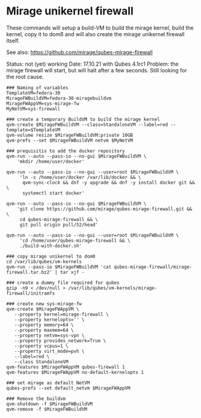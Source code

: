 Mirage unikernel firewall
=========================
These commands will setup a build-VM to build the mirage kernel, build the kernel, copy it to domß and will also create the mirage unikernel firewall itself.

See also: https://github.com/mirage/qubes-mirage-firewall

Status: not (yet) working
Date: 17.10.21 with Qubes 4.1rc1
Problem: the mirage firewall will start, but will halt after a few seconds. Still looking for the root cause.

```
### Naming of variables
TemplateVM=fedora-30
MirageFWBuildVM=fedora-30-miragebuildvm
MirageFWAppVM=sys-mirage-fw
MyNetVM=sys-firewall

### create a temporary BuildVM to build the mirage kernel
qvm-create $MirageFWBuildVM --class=StandaloneVM --label=red --template=$TemplateVM
qvm-volume resize $MirageFWBuildVM:private 10GB
qvm-prefs --set $MirageFWBuildVM netvm $MyNetVM    

### prequisitis to add the docker repository
qvm-run --auto --pass-io --no-gui $MirageFWBuildVM \
    'mkdir /home/user/docker'

qvm-run --auto --pass-io --no-gui --user=root $MirageFWBuildVM \
     'ln -s /home/user/docker /var/lib/docker && \
      qvm-sync-clock && dnf -y upgrade && dnf -y install docker git && \
      systemctl start docker'

qvm-run --auto --pass-io --no-gui $MirageFWBuildVM \
    'git clone https://github.com/mirage/qubes-mirage-firewall.git && \
     cd qubes-mirage-firewall && \
     git pull origin pull/52/head'

qvm-run --auto --pass-io --no-gui --user=root $MirageFWBuildVM \
     'cd /home/user/qubes-mirage-firewall && \
     ./build-with-docker.sh'

### copy mirage unikernel to dom0
cd /var/lib/qubes/vm-kernels
qvm-run --pass-io $MirageFWBuildVM 'cat qubes-mirage-firewall/mirage-firewall.tar.bz2' | tar xjf -

### create a dummy file required for qubes
gzip -n9 < /dev/null > /var/lib/qubes/vm-kernels/mirage-firewall/initramfs

### create new sys-mirage-fw
qvm-create $MirageFWAppVM \
   --property kernel=mirage-firewall \
   --property kernelopts='' \
   --property memory=64 \
   --property maxmem=64 \
   --property netvm=sys-vpn \
   --property provides_network=True \
   --property vcpus=1 \
   --property virt_mode=pvh \
   --label=red \
   --class StandaloneVM
qvm-features $MirageFWAppVM qubes-firewall 1
qvm-features $MirageFWAppVM no-default-kernelopts 1

### set mirage as default NetVM
qubes-prefs --set default_netvm $MirageFWAppVM

### Remove the buildvm
qvm-shutdown -f $MirageFWBuildVM
qvm-remove -f $MirageFWBuildVM

```
